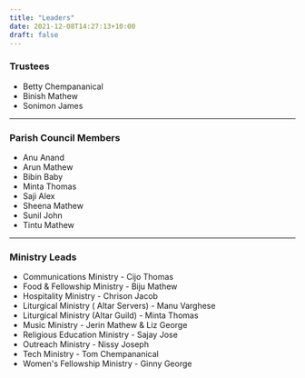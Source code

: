 ```yaml
---
title: "Leaders"
date: 2021-12-08T14:27:13+10:00
draft: false
---
```


### Trustees
* Betty Chempananical
* Binish Mathew
* Sonimon James
---

### Parish Council Members
* Anu Anand
* Arun Mathew
* Bibin Baby
* Minta Thomas
* Saji Alex
* Sheena Mathew
* Sunil John
* Tintu Mathew

---

### Ministry Leads
* Communications Ministry - Cijo Thomas
* Food & Fellowship Ministry - Biju Mathew
* Hospitality Ministry - Chrison Jacob
* Liturgical Ministry ( Altar Servers) - Manu Varghese
* Liturgical Ministry (Altar Guild) - Minta Thomas
* Music Ministry - Jerin Mathew & Liz George
* Religious Education Ministry - Sajay Jose
* Outreach Ministry - Nissy Joseph
* Tech Ministry - Tom Chempananical
* Women's Fellowship Ministry - Ginny George